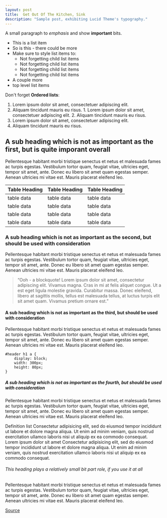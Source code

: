 ```yaml
---
layout: post
title:  Get Out Of The Kitchen, Sink
description: "Sample post, exhibiting Lucid Theme's typography."
---
```


A small paragraph to _emphasis_ and show **important** bits.

  * This is a list item
  * So is this - there could be more
  * Make sure to style list items to:
    * Not forgetting child list items
    * Not forgetting child list items
    * Not forgetting child list items
    * Not forgetting child list items
  * A couple more
  * top level list items

Don't forget **Ordered lists**:

  1. Lorem ipsum dolor sit amet, consectetuer adipiscing elit.
  2. Aliquam tincidunt mauris eu risus.
    1. Lorem ipsum dolor sit amet, consectetuer adipiscing elit.
    2. Aliquam tincidunt mauris eu risus.
  3. Lorem ipsum dolor sit amet, consectetuer adipiscing elit.
  4. Aliquam tincidunt mauris eu risus.

## A sub heading which is not as important as the first, but is quite imporant overall

Pellentesque habitant morbi tristique senectus et netus et malesuada fames ac turpis egestas. Vestibulum tortor quam, feugiat vitae, ultricies eget, tempor sit amet, ante. Donec eu libero sit amet quam egestas semper. Aenean ultricies mi vitae est. Mauris placerat eleifend leo.

Table Heading  | Table Heading  | Table Heading
------------- | ------------- | -------------
table data  | table data  | table data
table data  | table data  | table data
table data  | table data  | table data
table data  | table data  | table data

### A sub heading which is not as important as the second, but should be used with consideration

Pellentesque habitant morbi tristique senectus et netus et malesuada fames ac turpis egestas. Vestibulum tortor quam, feugiat vitae, ultricies eget, tempor sit amet, ante. Donec eu libero sit amet quam egestas semper. Aenean ultricies mi vitae est. Mauris placerat eleifend leo.

> “Ooh - a blockquote! Lorem ipsum dolor sit amet, consectetur adipiscing elit. Vivamus magna. Cras in mi at felis aliquet congue. Ut a est eget ligula molestie gravida. Curabitur massa. Donec eleifend, libero at sagittis mollis, tellus est malesuada tellus, at luctus turpis elit sit amet quam. Vivamus pretium ornare est.”

#### A sub heading which is not as important as the third, but should be used with consideration

Pellentesque habitant morbi tristique senectus et netus et malesuada fames ac turpis egestas. Vestibulum tortor quam, feugiat vitae, ultricies eget, tempor sit amet, ante. Donec eu libero sit amet quam egestas semper. Aenean ultricies mi vitae est. Mauris placerat eleifend leo.



    #header h1 a {
        display: block;
        width: 300px;
        height: 80px;
    }


##### A sub heading which is not as important as the fourth, but should be used with consideration

Pellentesque habitant morbi tristique senectus et netus et malesuada fames ac turpis egestas. Vestibulum tortor quam, feugiat vitae, ultricies eget, tempor sit amet, ante. Donec eu libero sit amet quam egestas semper. Aenean ultricies mi vitae est. Mauris placerat eleifend leo.

Definition list
    Consectetur adipisicing elit, sed do eiusmod tempor incididunt ut labore et dolore magna  aliqua. Ut enim ad minim veniam, quis nostrud exercitation ullamco laboris nisi ut aliquip ex ea  commodo consequat.
Lorem ipsum dolor sit amet
    Consectetur adipisicing elit, sed do eiusmod tempor incididunt ut labore et dolore magna  aliqua. Ut enim ad minim veniam, quis nostrud exercitation ullamco laboris nisi ut aliquip ex ea  commodo consequat.

###### This heading plays a relatively small bit part role, if you use it at all

Pellentesque habitant morbi tristique senectus et netus et malesuada fames ac turpis egestas. Vestibulum tortor quam, feugiat vitae, ultricies eget, tempor sit amet, ante. Donec eu libero sit amet quam egestas semper. Aenean ultricies mi vitae est. Mauris placerat eleifend leo.

[Source](http://prandall.com/downloads/kitchensink.htm "Permalink to Kitchen Sink HTML and CSS")
